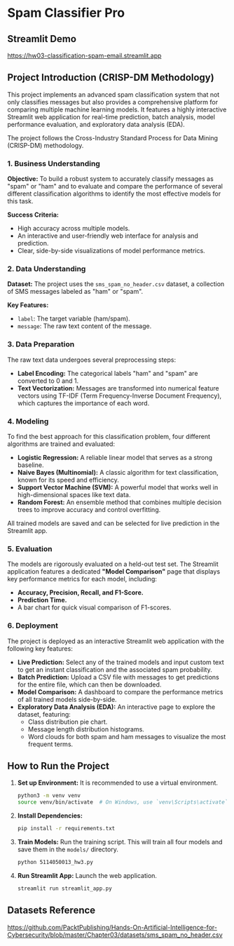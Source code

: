 # Spam Classifier Pro

## Streamlit Demo
https://hw03-classification-spam-email.streamlit.app

## Project Introduction (CRISP-DM Methodology)

This project implements an advanced spam classification system that not only classifies messages but also provides a comprehensive platform for comparing multiple machine learning models. It features a highly interactive Streamlit web application for real-time prediction, batch analysis, model performance evaluation, and exploratory data analysis (EDA).

The project follows the Cross-Industry Standard Process for Data Mining (CRISP-DM) methodology.

### 1. Business Understanding

**Objective:** To build a robust system to accurately classify messages as "spam" or "ham" and to evaluate and compare the performance of several different classification algorithms to identify the most effective models for this task.

**Success Criteria:**
*   High accuracy across multiple models.
*   An interactive and user-friendly web interface for analysis and prediction.
*   Clear, side-by-side visualizations of model performance metrics.

### 2. Data Understanding

**Dataset:** The project uses the `sms_spam_no_header.csv` dataset, a collection of SMS messages labeled as "ham" or "spam".

**Key Features:**
*   `label`: The target variable (ham/spam).
*   `message`: The raw text content of the message.

### 3. Data Preparation

The raw text data undergoes several preprocessing steps:
*   **Label Encoding:** The categorical labels "ham" and "spam" are converted to 0 and 1.
*   **Text Vectorization:** Messages are transformed into numerical feature vectors using TF-IDF (Term Frequency-Inverse Document Frequency), which captures the importance of each word.

### 4. Modeling

To find the best approach for this classification problem, four different algorithms are trained and evaluated:

*   **Logistic Regression:** A reliable linear model that serves as a strong baseline.
*   **Naive Bayes (Multinomial):** A classic algorithm for text classification, known for its speed and efficiency.
*   **Support Vector Machine (SVM):** A powerful model that works well in high-dimensional spaces like text data.
*   **Random Forest:** An ensemble method that combines multiple decision trees to improve accuracy and control overfitting.

All trained models are saved and can be selected for live prediction in the Streamlit app.

### 5. Evaluation

The models are rigorously evaluated on a held-out test set. The Streamlit application features a dedicated **"Model Comparison"** page that displays key performance metrics for each model, including:

*   **Accuracy, Precision, Recall, and F1-Score.**
*   **Prediction Time.**
*   A bar chart for quick visual comparison of F1-scores.

### 6. Deployment

The project is deployed as an interactive Streamlit web application with the following key features:

*   **Live Prediction:** Select any of the trained models and input custom text to get an instant classification and the associated spam probability.
*   **Batch Prediction:** Upload a CSV file with messages to get predictions for the entire file, which can then be downloaded.
*   **Model Comparison:** A dashboard to compare the performance metrics of all trained models side-by-side.
*   **Exploratory Data Analysis (EDA):** An interactive page to explore the dataset, featuring:
    *   Class distribution pie chart.
    *   Message length distribution histograms.
    *   Word clouds for both spam and ham messages to visualize the most frequent terms.

## How to Run the Project

1.  **Set up Environment:**
    It is recommended to use a virtual environment.
    ```bash
    python3 -m venv venv
    source venv/bin/activate  # On Windows, use `venv\Scripts\activate`
    ```

2.  **Install Dependencies:**
    ```bash
    pip install -r requirements.txt
    ```

3.  **Train Models:**
    Run the training script. This will train all four models and save them in the `models/` directory.
    ```bash
    python 5114050013_hw3.py
    ```

4.  **Run Streamlit App:**
    Launch the web application.
    ```bash
    streamlit run streamlit_app.py
    ```

## Datasets Reference
https://github.com/PacktPublishing/Hands-On-Artificial-Intelligence-for-Cybersecurity/blob/master/Chapter03/datasets/sms_spam_no_header.csv
